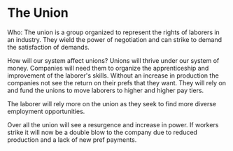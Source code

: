 # The Union



Who: The union is a group organized to represent the rights of laborers in an industry. They wield the power of negotiation and can strike to demand the satisfaction of demands.



How will our system affect unions? Unions will thrive under our system of money. Companies will need them to organize the apprenticeship and improvement of the laborer's skills. Without an increase in production the companies not see the return on their prefs that they want. They will rely on and fund the unions to move laborers to higher and higher pay tiers.



The laborer will rely more on the union as they seek to find more diverse employment opportunities.



Over all the union will see a resurgence and increase in power. If workers strike it will now be a double blow to the company due to reduced production and a lack of new pref payments.
